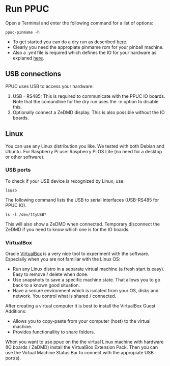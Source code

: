 # Run PPUC

Open a Terminal and enter the following command for a list of options:
```shell
ppuc-pinmame -h
```

- To get started you can do a dry run as described [here](build_from_source.md#test).
- Clearly you need the appropiate pinmame rom for your pinball machine.
- Also a .yml file is required which defines the IO for your hardware as explaned [here](config_tool.md).

## USB connections

PPUC uses USB to access your hardware:

1. USB - RS485: This is required to communicate with the PPUC IO boards.
Note that the comandline for the dry run uses the -n option to disable this.
2. Optionally connect a ZeDMD display. This is also possible without the IO boards.

## Linux

You can use any Linux distribution you like. We tested with both Debian and Ubuntu. 
For Raspberry Pi use: Raspberry Pi OS Lite (no need for a desktop or other software).

### USB ports

To check if your USB device is recognized by Linux, use:
```shell
lsusb
```
The following command lists the USB to serial interfaces (USB-RS485 for PPUC IO).
```shell
ls -l /dev/ttyUSB*
```
This will also show a ZeDMD when connected. Temporary disconnect the ZeDMD if you need to know which one is for the IO boards.

### VirtualBox

Oracle [VirtualBox](https://www.virtualbox.org/) is a very nice tool to experiment with the software. Especially when you are not familiar with the Linux OS:

- Run any Linux distro in a separate virtual machine (a fresh start is easy). Easy to remove / delete when done.
- Use snapshots to save a specific machine state. That allows you to go back to a known good situation.
- Have a secure environment which is isolated from your OS, disks and network. You control what is shared / connected.

After creating a virtual computer it is best to install the VirtualBox Guest Additions: 

- Allows you to copy-paste from your computer (host) to the virtual machine.
- Provides functionallity to share folders.

When you want to use ppuc on the the virtual Linux machine with hardware (IO boards / ZeDMD) install the VirtualBox Extension Pack.
Then you can use the Virtual Machine Status Bar to connect with the appropiate USB port(s).
 